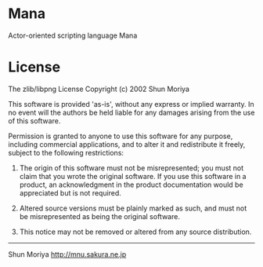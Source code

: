 # Mana
Actor-oriented scripting language Mana 

# License
The zlib/libpng License
Copyright (c) 2002 Shun Moriya

This software is provided 'as-is', without any express or implied warranty.
In no event will the authors be held liable for any damages arising from
the use of this software.

Permission is granted to anyone to use this software for any purpose,
including commercial applications, and to alter it and redistribute it freely,
subject to the following restrictions:

1. The origin of this software must not be misrepresented;
   you must not claim that you wrote the original software.
   If you use this software in a product, an acknowledgment in the product
   documentation would be appreciated but is not required.

2. Altered source versions must be plainly marked as such,
   and must not be misrepresented as being the original software.

3. This notice may not be removed or altered from any source distribution.

---
Shun Moriya http://mnu.sakura.ne.jp
